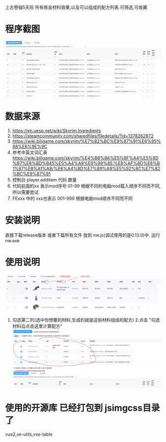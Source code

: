 上古卷轴5天际 所有练金材料效果,以及可以组成的配方列表.可筛选,可收藏
# 程序截图
![](img/3.PNG)

# 数据来源
1. https://en.uesp.net/wiki/Skyrim:Ingredients
2. https://steamcommunity.com/sharedfiles/filedetails/?id=1378262872
3. https://wiki.biligame.com/skyrim/%E7%82%BC%E9%87%91%E6%95%88%E6%9E%9C
4. 参考中英文词汇表 https://wiki.biligame.com/skyrim/%E4%B8%8A%E5%8F%A4%E5%8D%B7%E8%BD%B45%E5%A4%A9%E9%99%85:%E8%AF%8D%E6%B1%87%E8%A1%A8/%E6%A4%8D%E7%89%A9%E5%92%8C%E7%82%BC%E9%87%91
5. 控制台 player.additem 代码 数量
6. 代码前面的xx 表示mod序号 01-99 根据不同的电脑mod载入顺序不同而不同,所以需要尝试
7. FExxx  中的 xxx也表示 001-999 根据电脑mod顺序不同而不同

# 安装说明
直接下载release版本 
或者下载所有文件 放到 nw.js(调试使用的是0.13.0)中.
运行 nw.exe 

# 使用说明 
![](img/1.PNG)
1. 勾选第二列(选中你想要的材料,生成的就是这些材料组成的配方)
2.点击 "勾选材料后点击这里计算配方"
![](img/2.PNG)

# 使用的开源库 已经打包到 jsimgcss目录了
vue2,xe-utils,vxe-table